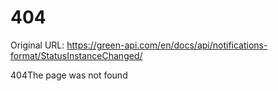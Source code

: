 # 404

Original URL: https://green-api.com/en/docs/api/notifications-format/StatusInstanceChanged/

404The page was not found